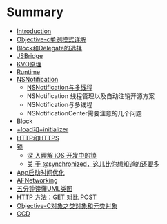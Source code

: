 # Summary

* [Introduction](README.md)
* [Objective-c单例模式详解](objective-cdan-li-mo-shi-xiang-jie.md)
* [Block和Delegate的选择](blockhe-delegate-de-xuan-ze.md)
* [JSBridge](jsbridge.md)
* [KVO原理](kvoyuan-li.md)
* [Runtime](runtime.md)
* [NSNotification](nsnotificationyu-duo-xian-cheng.md)
  * [NSNotification与多线程](nsnotificationyu-duo-xian-cheng/nsnotificationyu-duo-xian-cheng.md)
  * NSNotification 线程管理以及自动注销开源方案
  * NSNotification与多线程
  * NSNotificationCenter需要注意的几个问题
* [Block](block.md)
* [+load和+initializer](+load548c+-initialize.md)
* [HTTP和HTTPS](httphe-https.md)
* [锁](synchronizeyuan-li.md)
  * [深 入理解 iOS 开发中的锁](synchronizeyuan-li/shen-ru-li-jie-ios-kai-fa-zhong-de-suo.md)
  * [关 于 @synchronized，这儿比你想知道的还要多](synchronizeyuan-li/guan-yu-synchronized-ff0c-zhe-er-bi-ni-xiang-zhi-dao-de-huan-yao-duo.md)
* [App启动时间优化](appqi-dong-shi-jian-you-hua.md)
* [AFNetworking](afnetworking.md)
* [五分钟读懂UML类图](wu-fen-zhong-du-dong-uml-lei-tu.md)
* [HTTP 方法：GET 对比 POST](http-fangfa-ff1a-get-dui-bi-post.md)
* [Objective-C对象之类对象和元类对象](objective-cdui-xiang-zhi-lei-dui-xiang-he-yuan-lei-dui-xiang.md)
* [GCD](gcd.md)

